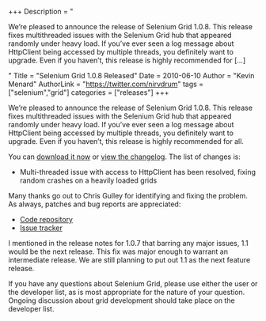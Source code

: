 +++
Description = "<p>We’re pleased to announce the release of Selenium Grid 1.0.8. This release fixes multithreaded issues with the Selenium Grid hub that appeared randomly under heavy load. If you’ve ever seen a log message about HttpClient being accessed by multiple threads, you definitely want to upgrade. Even if you haven’t, this release is highly recommended for […]</p>"
Title = "Selenium Grid 1.0.8 Released"
Date = 2010-06-10
Author = "Kevin Menard"
AuthorLink = "https://twitter.com/nirvdrum"
tags = ["selenium","grid"]
categories = ["releases"]
+++

<p>We&#8217;re pleased to announce the release of Selenium Grid 1.0.8.  This release fixes multithreaded issues with the Selenium Grid hub that appeared randomly under heavy load.  If you&#8217;ve ever seen a log message about HttpClient being accessed by multiple threads, you definitely want to upgrade.  Even if you haven&#8217;t, this release is highly recommended for all.</p>
<p>You can <a href="http://release.seleniumhq.org/selenium-grid/selenium-grid-1.0.8-bin.zip">download it now</a> or <a href="http://github.com/nirvdrum/selenium-grid/blob/master/ChangeLog">view the changelog</a>.  The list of changes is:</p>
<ul>
<li>Multi-threaded issue with access to HttpClient has been resolved, fixing random crashes on a heavily loaded grids</li>
</ul>
<p>Many thanks go out to Chris Gulley for identifying and fixing the problem.  As always, patches and bug reports are appreciated:</p>
<ul>
<li><a href="http://github.com/nirvdrum/selenium-grid/">Code repository</a></li>
<li><a href="http://code.google.com/p/selenium/issues/list">Issue tracker</a></li>
</ul>
<p>I mentioned in the release notes for 1.0.7 that barring any major issues, 1.1 would be the next release.  This fix was major enough to warrant an intermediate release.  We are still planning to put out 1.1 as the next feature release.</p>
<p>If you have any questions about Selenium Grid, please use either the user or the developer list, as is most appropriate for the nature of your question.  Ongoing discussion about grid development should take place on the developer list.</p>

